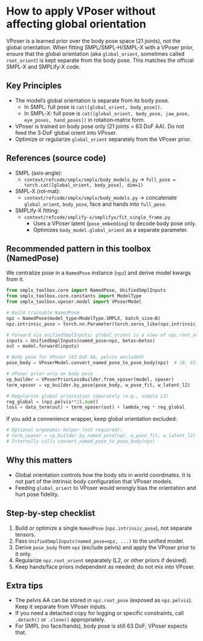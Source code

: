 # How to apply VPoser without affecting global orientation

VPoser is a learned prior over the body pose space (21 joints), not the global
orientation. When fitting SMPL/SMPL‑H/SMPL‑X with a VPoser prior, ensure that the
global orientation (aka `global_orient`, sometimes called `root_orient`) is kept
separate from the body pose. This matches the official SMPL‑X and SMPLify‑X code.

## Key Principles

- The model’s global orientation is separate from its body pose.
  - In SMPL: full pose is `cat([global_orient, body_pose])`.
  - In SMPL‑X: full pose is `cat([global_orient, body_pose, jaw_pose, eye_poses, hand_poses])` in rotation‑matrix form.
- VPoser is trained on body pose only (21 joints = 63 DoF AA). Do not feed the 3‑DoF global orient into VPoser.
- Optimize or regularize `global_orient` separately from the VPoser prior.

## References (source code)

- SMPL (axis‑angle):
  - `context/refcode/smplx/smplx/body_models.py` → `full_pose = torch.cat([global_orient, body_pose], dim=1)`
- SMPL‑X (rot‑mat):
  - `context/refcode/smplx/smplx/body_models.py` → concatenate `global_orient`, `body_pose`, face and hands into `full_pose`.
- SMPLify‑X fitting:
  - `context/refcode/smplify-x/smplifyx/fit_single_frame.py`
    - Uses a VPoser latent (`pose_embedding`) to decode body pose only.
    - Optimizes `body_model.global_orient` as a separate parameter.

## Recommended pattern in this toolbox (NamedPose)

We centralize pose in a `NamedPose` instance (`npz`) and derive model kwargs from it.

```python
from smplx_toolbox.core import NamedPose, UnifiedSmplInputs
from smplx_toolbox.core.constants import ModelType
from smplx_toolbox.vposer.model import VPoserModel

# Build trainable NamedPose
npz = NamedPose(model_type=ModelType.SMPLX, batch_size=B)
npz.intrinsic_pose = torch.nn.Parameter(torch.zeros_like(npz.intrinsic_pose))

# Forward via UnifiedSmplInputs; global_orient is a view of npz.root_orient
inputs = UnifiedSmplInputs(named_pose=npz, betas=betas)
out = model.forward(inputs)

# Body pose for VPoser (63 DoF AA, pelvis excluded)
pose_body = VPoserModel.convert_named_pose_to_pose_body(npz)  # (B, 63)

# VPoser prior only on body pose
vp_builder = VPoserPriorLossBuilder.from_vposer(model, vposer)
term_vposer = vp_builder.by_pose(pose_body, w_pose_fit, w_latent_l2)

# Regularize global orientation separately (e.g., simple L2)
reg_global = (npz.pelvis**2).sum()
loss = data_term(out) + term_vposer(out) + lambda_reg * reg_global
```

If you add a convenience wrapper, keep global orientation excluded:

```python
# Optional ergonomic helper (not required):
# term_vposer = vp_builder.by_named_pose(npz, w_pose_fit, w_latent_l2)
# Internally calls convert_named_pose_to_pose_body(npz)
```

## Why this matters

- Global orientation controls how the body sits in world coordinates. It is not
  part of the intrinsic body configuration that VPoser models.
- Feeding `global_orient` to VPoser would wrongly bias the orientation and hurt
  pose fidelity.

## Step‑by‑step checklist

1) Build or optimize a single `NamedPose` (`npz.intrinsic_pose`), not separate tensors.
2) Pass `UnifiedSmplInputs(named_pose=npz, ...)` to the unified model.
3) Derive `pose_body` from `npz` (exclude pelvis) and apply the VPoser prior to it only.
4) Regularize `npz.root_orient` separately (L2, or other priors if desired).
5) Keep hands/face priors independent as needed; do not mix into VPoser.

## Extra tips

- The pelvis AA can be stored in `npz.root_pose` (exposed as `npz.pelvis`). Keep it separate from VPoser inputs.
- If you need a detached copy for logging or specific constraints, call `.detach()` or `.clone()` appropriately.
- For SMPL (no face/hands), body pose is still 63 DoF; VPoser expects that.
